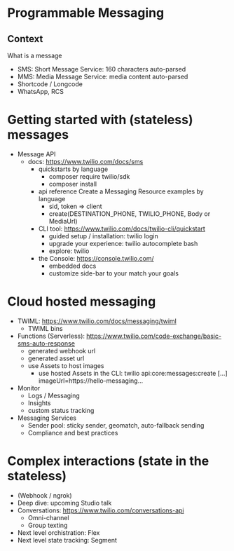 # Programmable Messaging

## Context

What is a message
- SMS: Short Message Service: 160 characters auto-parsed
- MMS: Media Message Service: media content auto-parsed
- Shortcode / Longcode
- WhatsApp, RCS

# Getting started with (stateless) messages
- Message API
    - docs: https://www.twilio.com/docs/sms
        - quickstarts by language
            - composer require twilio/sdk
            - composer install
        - api reference Create a Messaging Resource examples by language
            - sid, token => client
            - create(DESTINATION_PHONE, TWILIO_PHONE, Body or MediaUrl)
        - CLI tool: https://www.twilio.com/docs/twilio-cli/quickstart
            - guided setup / installation: twilio login
            - upgrade your experience: twilio autocomplete bash
            - explore: twilio
        - the Console: https://console.twilio.com/
            - embedded docs
            - customize side-bar to your match your goals

# Cloud hosted messaging
- TWIML: https://www.twilio.com/docs/messaging/twiml
    - TWIML bins
- Functions (Serverless): https://www.twilio.com/code-exchange/basic-sms-auto-response
    - generated webhook url
    - generated asset url
    - use Assets to host images
        - use hosted Assets in the CLI: twilio api:core:messages:create [...] imageUrl=https://hello-messaging...
- Monitor
    - Logs / Messaging
    - Insights
    - custom status tracking
- Messaging Services
    - Sender pool: sticky sender, geomatch, auto-fallback sending
    - Compliance and best practices

# Complex interactions (state in the stateless)
- (Webhook / ngrok)
- Deep dive: upcoming Studio talk
- Conversations: https://www.twilio.com/conversations-api
    - Omni-channel
    - Group texting
- Next level orchistration: Flex
- Next level state tracking: Segment
